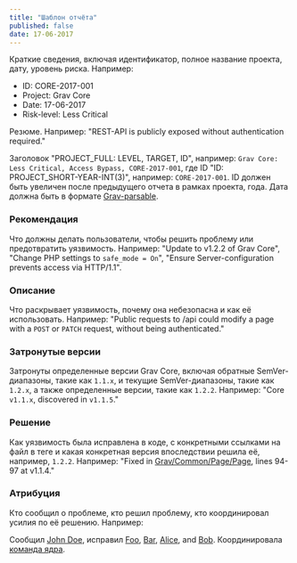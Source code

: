 ```yaml
---
title: "Шаблон отчёта"
published: false
date: 17-06-2017
---
```


Краткие сведения, включая идентификатор, полное название проекта, дату, уровень риска. Например:

- ID: CORE-2017-001
- Project: Grav Core
- Date: 17-06-2017
- Risk-level: Less Critical

Резюме. Например: "REST-API is publicly exposed without authentication required."

Заголовок "PROJECT_FULL: LEVEL, TARGET, ID", например: `Grav Core: Less Critical, Access Bypass, CORE-2017-001`, где ID "ID: PROJECT_SHORT-YEAR-INT(3)", например: `CORE-2017-001`. ID должен быть увеличен после предыдущего отчета в рамках проекта, года. Дата должна быть в формате [Grav-parsable](/content/headers#date).

### Рекомендация

Что должны делать пользователи, чтобы решить проблему или предотвратить уязвимость. Например: "Update to v1.2.2 of Grav Core", "Change PHP settings to `safe_mode = On`", "Ensure Server-configuration prevents access via HTTP/1.1".

### Описание

Что раскрывает уязвимость, почему она небезопасна и как её использовать. Например: "Public requests to /api could modify a page with a `POST` or `PATCH` request, without being authenticated."

### Затронутые версии

Затронуты определенные версии Grav Core, включая обратные SemVer-диапазоны, такие как `1.1.x`, и текущие SemVer-диапазоны, такие как `1.2.x`, а также определенные версии, такие как `1.2.2`. Например: "Core `v1.1.x`, discovered in `v1.1.5`."

### Решение

Как уязвимость была исправлена ​​в коде, с конкретными ссылками на файл в теге и какая конкретная версия впоследствии решила её, например, `1.2.2`. Например: "Fixed in [Grav/Common/Page/Page](https://github.com/getgrav/grav/blob/1.1.4/system/src/Grav/Common/Page/Page.php#L94-L97), lines 94-97 at v1.1.4."

### Атрибуция

Кто сообщил о проблеме, кто решил проблему, кто координировал усилия по её решению. Например:

Сообщил [John Doe](https://en.wikipedia.org/wiki/John_Doe), исправил [Foo](https://en.wikipedia.org/wiki/Placeholder_name#Computing), [Bar](https://en.wikipedia.org/wiki/Placeholder_name#Computing), [Alice](https://en.wikipedia.org/wiki/Placeholder_name#Computing), and [Bob](https://en.wikipedia.org/wiki/Placeholder_name#Computing). Координировала [команда ядра](https://getgrav.org/about).
